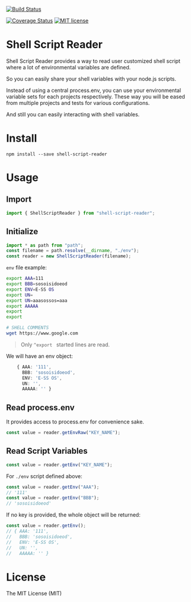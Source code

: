 [![Build Status](https://travis-ci.org/calidion/shell-script-reader.svg?branch=master)](https://travis-ci.org/calidion/shell-script-reader)

[![Coverage Status](https://coveralls.io/repos/github/calidion/shell-script-reader/badge.svg?branch=master)](https://coveralls.io/github/calidion/shell-script-reader?branch=master)
[![MIT license](http://img.shields.io/badge/license-MIT-brightblue.svg)](http://opensource.org/licenses/MIT)

# Shell Script Reader

Shell Script Reader provides a way to read user customized shell script where a lot of environmental variables are defined.

So you can easily share your shell variables with your node.js scripts.

Instead of using a central process.env, you can use your environmental variable sets for each projects respectively. These way you will be eased from multiple projects and tests for various configurations.

And still you can easily interacting with shell variables.

# Install

```
npm install --save shell-script-reader
```

# Usage

## Import

```ts
import { ShellScriptReader } from "shell-script-reader";
```

## Initialize

```ts
import * as path from "path";
const filename = path.resolve(__dirname, "./env");
const reader = new ShellScriptReader(filename);
```

`env` file example:

```bash
export AAA=111
export BBB=sosoisidoeod
export ENV=E-SS OS
export UN=
export UN=aaasossos=aaa
export AAAAA
export
export

# SHELL COMMENTS
wget https://www.google.com
```
> Only `^export ` started lines are read.

We will have an env object:

```ts
    { AAA: '111',
      BBB: 'sosoisidoeod',
      ENV: 'E-SS OS',
      UN: '',
      AAAAA: '' }
```

## Read process.env

It provides access to process.env for convenience sake.

```ts
const value = reader.getEnvRaw("KEY_NAME");
```

## Read Script Variables

```ts
const value = reader.getEnv("KEY_NAME");
```

For `./env` script defined above:

```ts
const value = reader.getEnv("AAA");
// '111'
const value = reader.getEnv("BBB");
// 'sosoisidoeod'
```

If no key is provided, the whole object will be returned:

```ts
const value = reader.getEnv();
// { AAA: '111',
//   BBB: 'sosoisidoeod',
//   ENV: 'E-SS OS',
//   UN: '',
//   AAAAA: '' }
```

# License

The MIT License (MIT)
